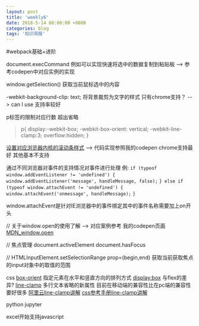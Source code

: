 ```yaml
---
layout: post
title: 'weekly6'
date: 2018-5-14 08:00:00 +0800
categories: blog
tags: '知识周报'
---
```

#webpack基础+进阶

document.execCommand 例如可以实现快速将选中的数据复制到粘贴板 --> 参考codepen中对应实例的实现

window.getSelection() 获取当前鼠标选中的内容

-webkit-background-clip: text; 将背景裁剪为文字的样式 只有chrome支持？ --> can I use 支持率较好

p标签的限制对应行数 超出省略 
>p{
>  display:-webkit-box;
>  -webkit-box-orient: vertical;
>  -webkit-line-clamp:3;
>  overflow:hidden;
>}

[设置对应浏览器内核的滚动条样式](https://www.lyblog.net/detail/314.html) --> 代码实现参照我的codepen chrome支持最好 其他基本不支持

通过不同浏览器对事件的支持情况对事件进行处理
例:
`if (typeof window.addEventListener != 'undefined') {`
`    window.addEventListener('message', handleMessage, false);`
`} else if (typeof window.attachEvent != 'undefined') {`
`    window.attachEvent('onmessage', handleMessage);`
`}`

window.attachEvent是针对IE浏览器中的事件绑定其中的事件名称需要加上on开头

// 关于window.open的使用了解 --> 对应案例参考 我的codepen页面
[MDN_window.open](https://developer.mozilla.org/zh-CN/docs/Web/API/Window/open)


// 焦点管理
document.activeElement document.hasFocus

//  HTMLInputElement.setSelectionRange prop=(begin,end) 获取当前获取焦点的input对象中的取值的范围


css 
[box-orient](https://developer.mozilla.org/en-US/docs/Web/CSS/box-orient) 指定元素在水平和竖直方向的排列方式 
[display:box](https://www.zhihu.com/question/22991944) 与flex的差异?
[line-clamp](https://caniuse.com/#search=line-clamp) 多行文本省略的新属性 目前在移动端的兼容性比在pc端的兼容性要好很多
[阿里云line-clamp讲解](https://www.aliyun.com/jiaocheng/636050.html)
[css参考手册line-clamp讲解](http://www.css88.com/book/css/webkit/text/line-clamp.htm)

python jupyter

excel开始支持javascript
